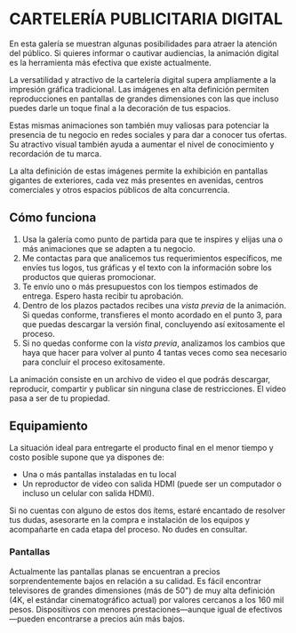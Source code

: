 # CARTELERÍA PUBLICITARIA DIGITAL

En esta galería se muestran algunas posibilidades para atraer la atención del público. Si quieres informar o cautivar audiencias, la animación digital es la herramienta más efectiva que existe actualmente.

La versatilidad y atractivo de la cartelería digital supera ampliamente a la impresión gráfica tradicional. Las imágenes en alta definición permiten reproducciones en pantallas de grandes dimensiones con las que incluso puedes darle un toque final a la decoración de tus espacios.

Estas mismas animaciones son también muy valiosas para potenciar la presencia de tu negocio en redes sociales y para dar a conocer tus ofertas. Su atractivo visual también ayuda a aumentar el nivel de conocimiento y recordación de tu marca.

La alta definición de estas imágenes permite la exhibición en pantallas gigantes de exteriores, cada vez más presentes en avenidas, centros comerciales y otros espacios públicos de alta concurrencia. 

## Cómo funciona
1. Usa la galería como punto de partida para que te inspires y elijas una o más animaciones que se adapten a tu negocio. 
2. Me contactas para que analicemos tus requerimientos específicos, me envíes tus logos, tus gráficas y el texto con la información sobre los productos que quieras promocionar.
3. Te envío uno o más presupuestos con los tiempos estimados de entrega. Espero hasta recibir tu aprobación.
4. Dentro de los plazos pactados recibes una  _vista previa_ de la animación. Si quedas conforme, transfieres el monto acordado en el punto 3, para que puedas descargar la versión final, concluyendo así exitosamente el proceso.
5. Si no quedas conforme con la _vista previa_, analizamos los cambios que haya que hacer para volver al punto 4 tantas veces como sea necesario para concluir el proceso exitosamente.

La animación consiste en un archivo de video el que podrás descargar, reproducir, compartir y publicar sin ninguna clase de restricciones. El video pasa a ser de tu propiedad.

## Equipamiento
La situación ideal para entregarte el producto final en el menor tiempo y costo posible supone que ya dispones de:
- Una o más pantallas instaladas en tu local
- Un reproductor de video con salida HDMI (puede ser un computador o incluso un celular con salida HDMI).

Si no cuentas con alguno de estos dos ítems, estaré encantado de resolver tus dudas, asesorarte en la compra e instalación de los equipos y acompañarte en cada etapa del proceso. No dudes en consultar.

### Pantallas
Actualmente las pantallas planas se encuentran a precios sorprendentemente bajos en relación a su calidad. Es fácil encontrar televisores de grandes dimensiones (más de 50") de muy alta definición (4K, el estándar cinematográfico actual) por valores cercanos a los 160 mil pesos. Dispositivos con menores prestaciones—aunque igual de efectivos—pueden encontrarse a precios aún más bajos.

